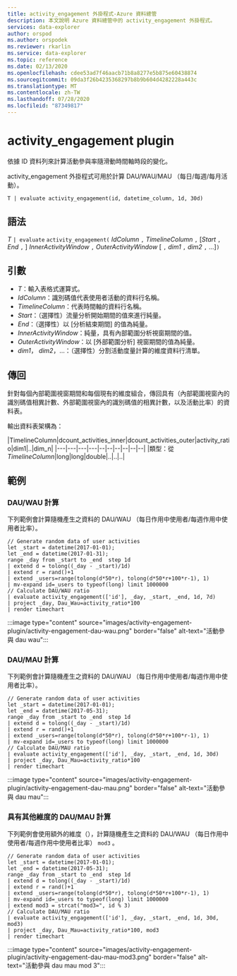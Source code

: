 ```yaml
---
title: activity_engagement 外掛程式-Azure 資料總管
description: 本文說明 Azure 資料總管中的 activity_engagement 外掛程式。
services: data-explorer
author: orspod
ms.author: orspodek
ms.reviewer: rkarlin
ms.service: data-explorer
ms.topic: reference
ms.date: 02/13/2020
ms.openlocfilehash: cdee53ad7f46aacb71b8a8277e5b875e60438874
ms.sourcegitcommit: 09da3f26b4235368297b8b9b604d4282228a443c
ms.translationtype: MT
ms.contentlocale: zh-TW
ms.lasthandoff: 07/28/2020
ms.locfileid: "87349817"
---
```

# <a name="activity_engagement-plugin"></a>activity_engagement plugin

依據 ID 資料列來計算活動參與率隨滑動時間軸時段的變化。

activity_engagement 外掛程式可用於計算 DAU/WAU/MAU （每日/每週/每月活動）。

```kusto
T | evaluate activity_engagement(id, datetime_column, 1d, 30d)
```

## <a name="syntax"></a>語法

*T* `| evaluate` `activity_engagement(` *IdColumn* `,` *TimelineColumn* `,` [*Start* `,` *End* `,` ] *InnerActivityWindow* `,` *OuterActivityWindow* [ `,` *dim1* `,` *dim2* `,` ...]`)`

## <a name="arguments"></a>引數

* *T*：輸入表格式運算式。
* *IdColumn*：識別碼值代表使用者活動的資料行名稱。 
* *TimelineColumn*：代表時間軸的資料行名稱。
* *Start*：（選擇性）流量分析開始期間的值來進行純量。
* *End*：（選擇性）以 [分析結束期間] 的值為純量。
* *InnerActivityWindow*：純量，具有內部範圍分析視窗期間的值。
* *OuterActivityWindow*：以 [外部範圍分析] 視窗期間的值為純量。
* *dim1*， *dim2*，...：（選擇性）分割活動度量計算的維度資料行清單。

## <a name="returns"></a>傳回

針對每個內部範圍視窗期間和每個現有的維度組合，傳回具有（內部範圍視窗內的識別碼值相異計數、外部範圍視窗內的識別碼值的相異計數，以及活動比率）的資料表。

輸出資料表架構為：

|TimelineColumn|dcount_activities_inner|dcount_activities_outer|activity_ratio|dim1|..|dim_n|
|---|---|---|---|--|--|--|--|--|--|
|類型：從*TimelineColumn*|long|long|double|..|..|..|


## <a name="examples"></a>範例

### <a name="dauwau-calculation"></a>DAU/WAU 計算

下列範例會計算隨機產生之資料的 DAU/WAU （每日作用中使用者/每週作用中使用者比率）。

<!-- csl: https://help.kusto.windows.net:443/Samples -->
```kusto
// Generate random data of user activities
let _start = datetime(2017-01-01);
let _end = datetime(2017-01-31);
range _day from _start to _end  step 1d
| extend d = tolong((_day - _start)/1d)
| extend r = rand()+1
| extend _users=range(tolong(d*50*r), tolong(d*50*r+100*r-1), 1) 
| mv-expand id=_users to typeof(long) limit 1000000
// Calculate DAU/WAU ratio
| evaluate activity_engagement(['id'], _day, _start, _end, 1d, 7d)
| project _day, Dau_Wau=activity_ratio*100 
| render timechart 
```

:::image type="content" source="images/activity-engagement-plugin/activity-engagement-dau-wau.png" border="false" alt-text="活動參與 dau wau":::

### <a name="daumau-calculation"></a>DAU/MAU 計算

下列範例會計算隨機產生之資料的 DAU/WAU （每日作用中使用者/每週作用中使用者比率）。

<!-- csl: https://help.kusto.windows.net:443/Samples -->
```kusto
// Generate random data of user activities
let _start = datetime(2017-01-01);
let _end = datetime(2017-05-31);
range _day from _start to _end  step 1d
| extend d = tolong((_day - _start)/1d)
| extend r = rand()+1
| extend _users=range(tolong(d*50*r), tolong(d*50*r+100*r-1), 1) 
| mv-expand id=_users to typeof(long) limit 1000000
// Calculate DAU/MAU ratio
| evaluate activity_engagement(['id'], _day, _start, _end, 1d, 30d)
| project _day, Dau_Mau=activity_ratio*100 
| render timechart 
```

:::image type="content" source="images/activity-engagement-plugin/activity-engagement-dau-mau.png" border="false" alt-text="活動參與 dau mau":::

### <a name="daumau-calculation-with-additional-dimensions"></a>具有其他維度的 DAU/MAU 計算

下列範例會使用額外的維度（），計算隨機產生之資料的 DAU/WAU （每日作用中使用者/每週作用中使用者比率） `mod3` 。

<!-- csl: https://help.kusto.windows.net:443/Samples -->
```kusto
// Generate random data of user activities
let _start = datetime(2017-01-01);
let _end = datetime(2017-05-31);
range _day from _start to _end  step 1d
| extend d = tolong((_day - _start)/1d)
| extend r = rand()+1
| extend _users=range(tolong(d*50*r), tolong(d*50*r+100*r-1), 1) 
| mv-expand id=_users to typeof(long) limit 1000000
| extend mod3 = strcat("mod3=", id % 3)
// Calculate DAU/MAU ratio
| evaluate activity_engagement(['id'], _day, _start, _end, 1d, 30d, mod3)
| project _day, Dau_Mau=activity_ratio*100, mod3 
| render timechart 
```

:::image type="content" source="images/activity-engagement-plugin/activity-engagement-dau-mau-mod3.png" border="false" alt-text="活動參與 dau mau mod 3":::
